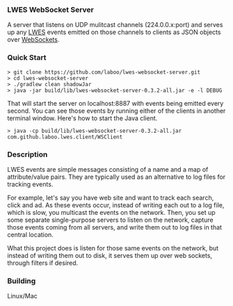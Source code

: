 ### LWES WebSocket Server

A server that listens on UDP mulitcast channels (224.0.0.x:port) and serves up any [LWES](https://github.com/lwes/) events emitted on those channels to clients as JSON objects over [WebSockets](https://tools.ietf.org/html/rfc6455).

### Quick Start

```
> git clone https://github.com/laboo/lwes-websocket-server.git
> cd lwes-websocket-server
> ./gradlew clean shadowJar
> java -jar build/lib/lwes-websocket-server-0.3.2-all.jar -e -l DEBUG
```

That will start the server on localhost:8887 with events being emitted every second. You can see those events by running either of the clients in another terminal window. Here's how to start the Java client.

```
> java -cp build/lib/lwes-websocket-server-0.3.2-all.jar com.github.laboo.lwes.client/WSClient
```

### Description

LWES events are simple messages consisting of a name and a map of attribute/value pairs. They are typically used as an alternative to log files for tracking events.

For example, let's say you have web site and want to track each search, click and ad. As these events occur, instead of writing each out to a log file, which is slow, you multicast the events on the network. Then, you set up some separate single-purpose servers to listen on the network, capture those events coming from all servers, and write them out to log files in that central location.

What this project does is listen for those same events on the network, but instead of writing them out to disk, it serves them up over web sockets, through filters if desired.

### Building
Linux/Mac
```
./gradlew shadowJar
```
Windows
```
gradle.bat shadowJar
```

### Running (assumes you have JRE 1.7+ installed)

```
java -jar build/lib/lwes-websocket-server-0.3.2-all.jar -e
```
The ```-e``` flag emits events, 1 per second, for testing purposes. In production, ```-e``` should not be used.

By default, the server listens on port 8887. Change the port with a -p parameter. For example.

```
java -jar build/lib/lwes-websocket-server-0.3.2-all.jar -e -p 8888
```

### Connecting with a WebSocket client

The WebSocket client (full clients: [Java](./src/main/java/com/github/laboo/lwes/client/WSClient.java) and [JavaScript](./src/main/js/client.js)) must pass a JSON object like the following (see wiki for exact spec):

```
{
  "ip": "224.0.0.69",
  "port": 9191,
  "batchSize": 5,
  "maxSecs": 60,
  "requests": {"Click" : ["url","count"],
               "Search" : ["term", "lat", "lon","count"],
               "Ad" : ["text", "count"] }
}
```

This request asks the server to listen on channel 224:0.0.69:9191 (a UDP Multicast port) for LWES events with the names "Click", "Search", and "Ad". If it finds them it sends them over the WebSocket, including only the attributes specified for each name. So, for "Search" events, it returns the "term", "lat", "lon", and "count" attributes and their values, but no others. It will send the events over the WebSocket in batches of 5 or every 60 seconds, whichever comes first.

Regular expressions and filters can be used to define which events and attributes should be returned. [See the wiki](https://github.com/laboo/lwes-websocket-server/wiki/Client-Usage) for the details.

### The Response

The response, which comes in batches when the ```batchSize``` or ```maxSecs``` is reached, looks like this (for example):
```
{
  "type":"data","msg":"",
  "data":[{"name":"Search","attrs":{"count":429,"lon":-0.127625,"term":"the thing I'm searching for","lat":51.503363}},
          {"name":"Click","attrs":{"count":430,"url":"http://www.example.com"}},
          {"name":"Ad","attrs":{"count":431,"text":"Buy my product"}},
          {"name":"Click","attrs":{"count":432,"url":"http://www.example.com"}},
          {"name":"Ad","attrs":{"count":433,"text":"Buy my product"}}
  ]
}
```
The only message type other than ```data```, is ```error``` and you only see that when the sent JSON object initializing the connection is malformed.

### Errors

Here, we don't specify the port in the JSON object we send:

```
{
  "ip": "224.0.0.69",
  "batchSize": 5,
  "maxSecs": 60,
  "requests": {"Click" : ["url","count"],
               "Search" : ["term", "lat", "lon","count"],
               "Ad" : ["text", "count"] }
}
```
Here's the error response we get:
```
{
  "type":"error",
  "msg":"port must be specified in {\"ip\":\"224.0.0.69\",\"batchSize\":5,\"maxSecs\":60,\"requests\":{\"Click\":[\"url\",\"count\"],\"Search\":[\"term\",\"lat\",\"lon\",\"count\"],\"Ad\":[\"text\",\"count\"]}}",
   "data":[]
}
```
More [on the wiki](https://github.com/laboo/lwes-websocket-server/wiki/Client-Usage)






